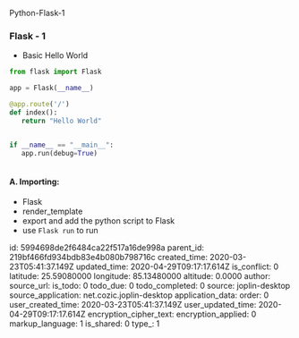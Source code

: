 Python-Flask-1

### Flask - 1

+ Basic Hello World

 ```python
from flask import Flask

app = Flask(__name__)

@app.route('/')
def index():
    return "Hello World"


if __name__ == "__main__":
    app.run(debug=True)
    
```

#### A. Importing:
+ Flask
+ render_template
+ export and add the python script to Flask
+ use `Flask run`  to run 

id: 5994698de2f6484ca22f517a16de998a
parent_id: 219bf466fd934bdb83e4b080b798716c
created_time: 2020-03-23T05:41:37.149Z
updated_time: 2020-04-29T09:17:17.614Z
is_conflict: 0
latitude: 25.59080000
longitude: 85.13480000
altitude: 0.0000
author: 
source_url: 
is_todo: 0
todo_due: 0
todo_completed: 0
source: joplin-desktop
source_application: net.cozic.joplin-desktop
application_data: 
order: 0
user_created_time: 2020-03-23T05:41:37.149Z
user_updated_time: 2020-04-29T09:17:17.614Z
encryption_cipher_text: 
encryption_applied: 0
markup_language: 1
is_shared: 0
type_: 1